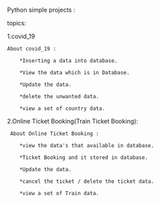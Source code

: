 Python simple projects :

topics:

1.covid_19 

    About covid_19 : 

        *Inserting a data into database.

        *View the data which is in Database.

        *Update the data.

        *delete the unwanted data.

        *view a set of country data.

2.Online Ticket Booking(Train Ticket Booking):

     About Online Ticket Booking :

        *view the data's that available in database.

        *Ticket Booking and it stored in database.

        *Update the data. 

        *cancel the ticket / delete the ticket data.

        *view a set of Train data.
 